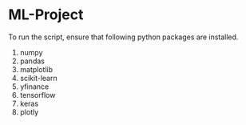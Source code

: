 # ML-Project
To run the script, ensure that following python packages are installed.
<ol>
  <li>numpy
  </li>
    <li>pandas
  </li>
    <li>matplotlib
  </li>
    <li>scikit-learn
  </li>
    <li>yfinance
  </li>
    <li>tensorflow
  </li>
  <li>keras
  </li>
  <li>plotly
  </li>
</ol>
